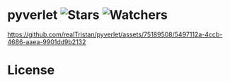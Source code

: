 # pyverlet ![Stars](https://img.shields.io/github/stars/realTristan/pyverlet?color=brightgreen) ![Watchers](https://img.shields.io/github/watchers/realTristan/pyverlet?label=Watchers)

https://github.com/realTristan/pyverlet/assets/75189508/5497112a-4ccb-4686-aaea-9901dd9b2132


# License
